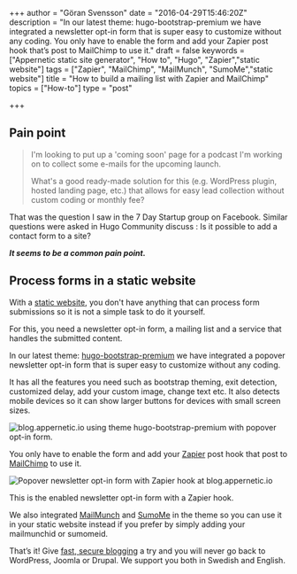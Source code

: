 +++
author = "Göran Svensson"
date = "2016-04-29T15:46:20Z"
description = "In our latest theme: hugo-bootstrap-premium we have integrated a newsletter opt-in form that is super easy to customize without any coding. You only have to enable the form and add your Zapier post hook that’s post to MailChimp to use it."
draft = false
keywords = ["Appernetic static site generator", "How to", "Hugo", "Zapier","static website"]
tags = ["Zapier", "MailChimp", "MailMunch", "SumoMe","static website"]
title = "How to build a mailing list with Zapier and MailChimp"
topics = ["How-to"]
type = "post"

+++
## Pain point

> I'm looking to put up a 'coming soon' page for a podcast I'm working
> on to collect some e-mails for the upcoming launch.
> 
> What's a good ready-made solution for this (e.g. WordPress plugin,
> hosted landing page, etc.) that allows for easy lead collection
> without custom coding or monthly fee? 

That was the question I saw in the 7 Day Startup group on Facebook. Similar questions were asked in Hugo Community discuss : Is it possible to add a contact form to a site?

***It seems to be a common pain point.***

## Process forms in a static website
With a [static website][1], you don't have anything that can process form submissions so it is not a simple task to do it yourself. 

For this, you need a newsletter opt-in form, a mailing list and a service that handles the submitted content.

In our latest theme: [hugo-bootstrap-premium][2] we have integrated a popover newsletter opt-in form that is super easy to customize without any coding.

It has all the features you need such as bootstrap theming, exit detection, customized delay, add your custom image,  change text etc. It also detects mobile devices so it can show larger buttons for devices with small screen sizes.

![blog.appernetic.io using theme hugo-bootstrap-premium with popover opt-in form.][3]

You only have to enable the form and add your [Zapier][4] post hook that post to [MailChimp][5] to use it. 

![Popover newsletter opt-in form with Zapier hook at blog.appernetic.io][6]

This is  the enabled newsletter opt-in form with a Zapier hook.

We also integrated [MailMunch][7] and [SumoMe][8] in the theme so you can use it in your static website  instead  if you prefer by simply adding your mailmunchid or sumomeid.

That’s it! Give [fast, secure blogging][9] a try and you will never go back to WordPress, Joomla or Drupal. We support you both in Swedish and English.


  [1]: https://appernetic.io
  [2]: https://github.com/appernetic/hugo-bootstrap-premium
  [3]: https://res.cloudinary.com/appernetic/v1461945240/aaxlgeo4btp4ih5hlhtb
  [4]: https://zapier.com
  [5]: http://mailchimp.com/
  [6]: https://res.cloudinary.com/appernetic/v1461945371/jdx7evqmqmrli2ib7wzf
  [7]: https://www.mailmunch.co/
  [8]: https://sumome.com/
  [9]: https://appernetic.io
